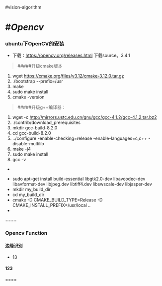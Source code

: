 #vision-algorithm


#*Opencv*
===
### ubuntu下OpenCV的安装
* 下载：https://opencv.org/releases.html 下载source。3.4.1

>#####升级cmake版本
1. wget https://cmake.org/files/v3.12/cmake-3.12.0.tar.gz
2. ./bootstrap --prefix=/usr
3. make
4. sudo make install
5. cmake -version

>#####升级g++编译器：
1. wget -c http://mirrors.ustc.edu.cn/gnu/gcc/gcc-4.1.2/gcc-4.1.2.tar.bz2      
2. ./contrib/download_prerequisites
3. mkdir gcc-build-8.2.0
4.  cd gcc-build-8.2.0  
5. ../configure -enable-checking=release -enable-languages=c,c++ -disable-multilib  
6. make -j4
7. sudo make install
8. gcc -v


* ~~~sudo apt-get install cmake ~~~


* sudo apt-get install build-essential libgtk2.0-dev libavcodec-dev libavformat-dev libjpeg.dev libtiff4.dev libswscale-dev libjasper-dev  
* mkdir my_build_dir
* cd  my_build_dir
* cmake -D CMAKE_BUILD_TYPE=Release -D CMAKE_INSTALL_PREFIX=/usr/local ..
*
====
### Opencv Function

#### 边缘识别
> 
* 13

####  123

====








